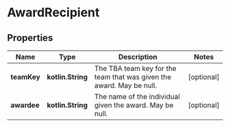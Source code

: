 
# AwardRecipient

## Properties
Name | Type | Description | Notes
------------ | ------------- | ------------- | -------------
**teamKey** | **kotlin.String** | The TBA team key for the team that was given the award. May be null. |  [optional]
**awardee** | **kotlin.String** | The name of the individual given the award. May be null. |  [optional]



